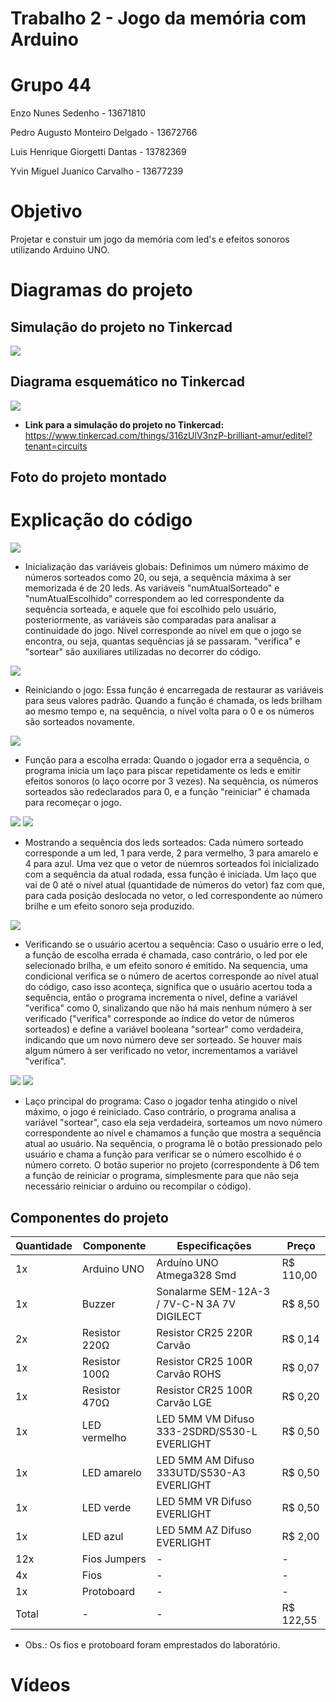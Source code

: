 # Trabalho 2 - Jogo da memória com Arduino


# Grupo 44
Enzo Nunes Sedenho - 13671810

Pedro Augusto Monteiro Delgado - 13672766

Luis Henrique Giorgetti Dantas - 13782369

Yvin Miguel Juanico Carvalho - 13677239


# Objetivo
Projetar e constuir um jogo da memória com led's e efeitos sonoros utilizando Arduino UNO.


# Diagramas do projeto 

## Simulação do projeto no Tinkercad

<img src="https://i.imgur.com/E4b1Ex7.png">

## Diagrama esquemático no Tinkercad

<img src="https://i.imgur.com/KfnWCMk.png">

* **Link para a simulação do projeto no Tinkercad:** https://www.tinkercad.com/things/316zUlV3nzP-brilliant-amur/editel?tenant=circuits

## Foto do projeto montado

# Explicação do código

<img src="https://i.imgur.com/DDXITig.png">

* Inicialização das variáveis globais:
Definimos um número máximo de números sorteados como 20, ou seja, a sequência máxima à ser memorizada é de 20 leds.
As variáveis "numAtualSorteado" e "numAtualEscolhido" correspondem ao led correspondente da sequência sorteada, e aquele que foi escolhido pelo usuário, posteriormente, as variáveis são comparadas para analisar a continuidade do jogo.
Nível corresponde ao nível em que o jogo se encontra, ou seja, quantas sequências já se passaram.
"verifica" e "sortear" são auxiliares utilizadas no decorrer do código.

<img src="https://i.imgur.com/rnqmxho.png">

* Reiniciando o jogo:
Essa função é encarregada de restaurar as variáveis para seus valores padrão.
Quando a função é chamada, os leds brilham ao mesmo tempo e, na sequência, o nível volta para o 0 e os números são sorteados novamente.

<img src="https://i.imgur.com/3HcBvsu.png">

* Função para a escolha errada:
Quando o jogador erra a sequência, o programa inicia um laço para piscar repetidamente os leds e emitir efeitos sonoros (o laço ocorre por 3 vezes).
Na sequência, os números sorteados são redeclarados para 0, e a função "reiniciar" é chamada para recomeçar o jogo.

<img src="https://i.imgur.com/IY2SMWS.png">

<img src="https://i.imgur.com/rb3qi1F.png">

* Mostrando a sequência dos leds sorteados:
Cada número sorteado corresponde a um led, 1 para verde, 2 para vermelho, 3 para amarelo e 4 para azul.
Uma vez que o vetor de núemros sorteados foi inicializado com a sequência da atual rodada, essa função é iniciada.
Um laço que vai de 0 até o nível atual (quantidade de números do vetor) faz com que, para cada posição deslocada no vetor, o led correspondente ao número brilhe e um efeito sonoro seja produzido.

<img src="https://i.imgur.com/uK3prFK.png">

* Verificando se o usuário acertou a sequência:
Caso o usuário erre o led, a função de escolha errada é chamada, caso contrário, o led por ele selecionado brilha, e um efeito sonoro é emitido.
Na sequencia, uma condicional verifica se o número de acertos corresponde ao nível atual do código, caso isso aconteça, significa que o usuário acertou toda a sequência, então o programa incrementa o nível, define a variável "verifica" como 0, sinalizando que não há mais nenhum número à ser verificado ("verifica" corresponde ao índice do vetor de números sorteados) e define a variável booleana "sortear" como verdadeira, indicando que um novo número deve ser sorteado.
Se houver mais algum número à ser verificado no vetor, incrementamos a variável "verifica".

<img src="https://i.imgur.com/J7aBFof.png">

<img src="https://i.imgur.com/YtT0WJr.png">

* Laço principal do programa:
Caso o jogador tenha atingido o nível máximo, o jogo é reiniciado.
Caso contrário, o programa analisa a variável "sortear", caso ela seja verdadeira, sorteamos um novo número correspondente ao nível e chamamos a função que mostra a sequência atual ao usuário.
Na sequência, o programa lê o botão pressionado pelo usuário e chama a função para verificar se o número escolhido é o número correto. 
O botão superior no projeto (correspondente à D6 tem a função de reiniciar o programa, simplesmente para que não seja necessário reiniciar o arduino ou recompilar o código).


## Componentes do projeto

|  Quantidade  |  Componente  |  Especificações  |  Preço  |
|---|---|---|---|
| 1x | Arduino UNO | Arduíno UNO Atmega328 Smd | R$ 110,00 |
| 1x | Buzzer | Sonalarme SEM-12A-3 / 7V-C-N 3A 7V DIGILECT| R$ 8,50 |
| 2x | Resistor 220Ω | Resistor CR25 220R Carvão | R$ 0,14 |
| 1x | Resistor 100Ω | Resistor CR25 100R Carvão ROHS | R$ 0,07 |
| 1x | Resistor 470Ω | Resistor CR25 100R Carvão LGE | R$ 0,20 |
| 1x | LED vermelho | LED 5MM VM Difuso 333-2SDRD/S530-L EVERLIGHT | R$ 0,50 |
| 1x | LED amarelo | LED 5MM AM Difuso 333UTD/S530-A3 EVERLIGHT | R$ 0,50 |
| 1x | LED verde | LED 5MM VR Difuso EVERLIGHT | R$ 0,50 |
| 1x | LED azul | LED 5MM AZ Difuso EVERLIGHT | R$ 2,00 |
| 12x | Fios Jumpers | - | - |
| 4x | Fios | - | - |
| 1x | Protoboard | - | - |
| Total | - | - | R$ 122,55 |

* Obs.: Os fios e protoboard foram emprestados do laboratório.



# Vídeos
